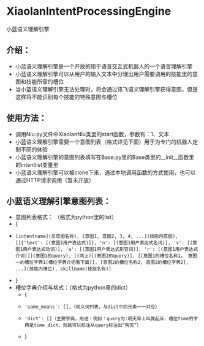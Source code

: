 # XiaolanIntentProcessingEngine
小蓝语义理解引擎

## 介绍：
- 小蓝语义理解引擎是一个开放的用于语音交互式机器人的一个语言理解引擎
- 小蓝语义理解引擎可以从用户的输入文本中分理出用户需要调用的技能里的意图和技能所需的槽位
- 当小蓝语义理解引擎无法处理时，将会通过讯飞语义理解引擎获得意图，但是这样将不能识别每个技能的特殊意图与槽位

## 使用方法：
- 调用Nlu.py文件中XiaolanNlu类里的start函数，参数有：1、文本
- 小蓝语义理解引擎需要一个意图列表（格式详见下面）用于为专门的机器人定制不同的体验
- 小蓝语义理解引擎的意图列表填写在Base.py里的Base类里的__init__函数里的intentlist变量里
- 小蓝语义理解引擎可以被clone下来，通过本地调用函数的方式使用，也可以通过HTTP请求调用（暂未开放）

## 小蓝语义理解引擎意图列表：
- 意图列表格式： （格式为python里的list）
- {
-     [intentname](总意图名称), [意图1, 意图2, 3, 4, ...](技能内意图), [[{'text': [(意图1用户表达式)]}, 'n': [(意图1用户表达式名词)], 'v': [(意图1用户表达式动词)], 'a': [(意图1用户表达式形容词)], 'r': [(意图1用户表达式介词)]](意图1的query), [(同上)](意图2的query)], [[意图1的槽位名称1， 意图一的槽位字典1(槽位字典介绍看下面)], [意图2的槽位名称2, 意图2的槽位字典2], ...](技能内槽位), skillname(技能名称)]
- }
- 槽位字典介绍与格式：（格式为python里的dict）
  - {
  -     'same_means': [],（同义词列表，与dict中的元素一一对应）
  -     'dict': []（主要字典，用途：例如：query为:明天早上叫我起床，槽位time的字典是time_dict，则就可以标注从query标注出“明天”）
  - }

